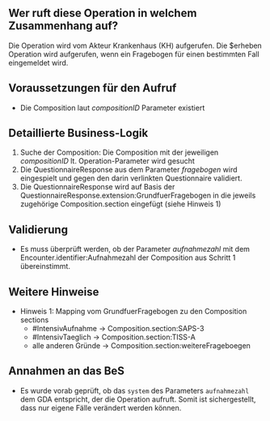 ## Wer ruft diese Operation in welchem Zusammenhang auf?

Die Operation wird vom Akteur Krankenhaus (KH) aufgerufen. Die $erheben Operation wird aufgerufen, wenn ein Fragebogen für einen bestimmten Fall eingemeldet wird.

## Voraussetzungen für den Aufruf
* Die Composition laut *compositionID* Parameter existiert

## Detaillierte Business-Logik

1. Suche der Composition: Die Composition mit der jeweiligen *compositionID* lt. Operation-Parameter wird gesucht
2. Die QuestionnaireResponse aus dem Parameter *fragebogen* wird eingespielt und gegen den darin verlinkten Questionnaire validiert.
3. Die QuestionnaireResponse wird auf Basis der QuestionnaireResponse.extension:GrundfuerFragebogen in die jeweils zugehörige Composition.section eingefügt (siehe Hinweis 1)

## Validierung
* Es muss überprüft werden, ob der Parameter *aufnahmezahl* mit dem Encounter.identifier:Aufnahmezahl der Composition aus Schritt 1 übereinstimmt.

## Weitere Hinweise
* Hinweis 1: Mapping vom GrundfuerFragebogen zu den Composition sections
    - #IntensivAufnahme -> Composition.section:SAPS-3
    - #IntensivTaeglich -> Composition.section:TISS-A
    - alle anderen Gründe -> Composition.section:weitereFrageboegen

## Annahmen an das BeS
* Es wurde vorab geprüft, ob das `system` des Parameters `aufnahmezahl` dem GDA entspricht, der die Operation aufruft. Somit ist sichergestellt, dass nur eigene Fälle verändert werden können.
